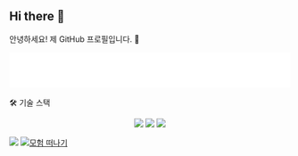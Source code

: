 ## Hi there 👋
안녕하세요! 제 GitHub 프로필입니다. 👋

<!-- animated_header.svg 파일을 중앙에 정렬하여 보여주는 예시입니다. -->

<div align="center">
<img src="animated_header.svg" alt="Animated Welcome Header">
</div>

🛠 기술 스택
<p align="center">
<img src="https://img.shields.io/badge/python-3670A0?style=for-the-badge&logo=python&logoColor=ffdd54"/>
<img src="https://img.shields.io/badge/react-%2320232a.svg?style=for-the-badge&logo=react&logoColor=%2361DAFB"/>
<img src="https://img.shields.io/badge/Spring%20Boot-6DB33F?style=for-the-badge&logo=springboot&logoColor=white"/>
</p>

<p>
<img src="[https://img.shields.io/badge/%EA%B8%B0%EC%88%A0_%EC%8A%A4%ED%83%9D_%EB%B3%B4%EB%9F%AC%EA%B0%80%EA%B8%B0-5A67D8%3Fstyle%3Dfor-the-badge%26logo%3Dstackoverflow%26logoColor%3Dwhite](https://img.shields.io/badge/dynamic/xml
)"/>
<a href="story/start.md">
<img src="https://img.shields.io/badge/%EB%AA%A8%ED%97%98_%EB%96%A0%EB%82%98%EA%B8%B0-34D399%3Fstyle%3Dfor-the-badge%26logo%3Drocket%26logoColor%3Dwhite" alt="모험 떠나기"/>
</a>
</p>

